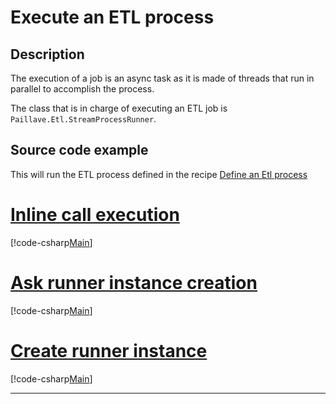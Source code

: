 # Execute an ETL process

## Description

The execution of a job is an async task as it is made of threads that run in parallel to accomplish the process.

The class that is in charge of executing an ETL job is `Paillave.Etl.StreamProcessRunner`.

## Source code example

This will run the ETL process defined in the recipe [Define an Etl process](Define.Etl.Process.md#source-code-example)

# [Inline call execution](#tab/InlineCallExecution)

[!code-csharp[Main](../../src/Samples/Paillave.Etl.Recipes/DefineProcess/SimpleJobTests.cs?name=InlineMethodWay)]

# [Ask runner instance creation](#tab/InstanceRunnerCreation)

[!code-csharp[Main](../../src/Samples/Paillave.Etl.Recipes/DefineProcess/SimpleJobTests.cs?name=StaticMethodWay)]

# [Create runner instance](#tab/CreateRunnerInstance)

[!code-csharp[Main](../../src/Samples/Paillave.Etl.Recipes/DefineProcess/SimpleJobTests.cs?name=InstanceMethodWay)]

***

